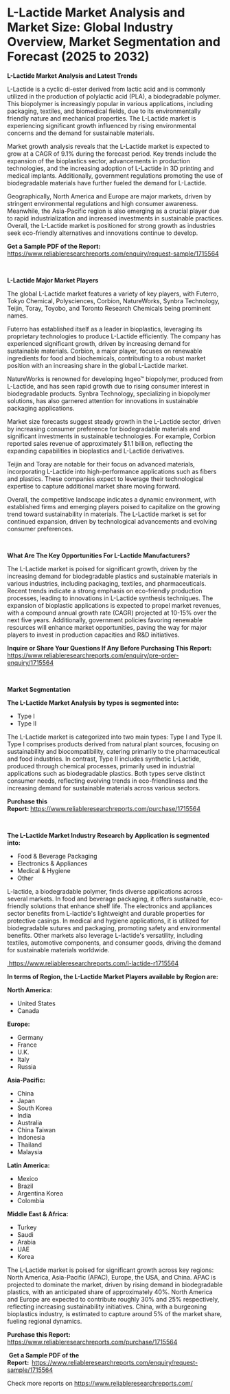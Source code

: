 <p><h1>L-Lactide Market Analysis and Market Size: Global Industry Overview, Market Segmentation and Forecast (2025 to 2032)</h1></p><p><strong>L-Lactide Market Analysis and Latest Trends</strong></p>
<p><p>L-Lactide is a cyclic di-ester derived from lactic acid and is commonly utilized in the production of polylactic acid (PLA), a biodegradable polymer. This biopolymer is increasingly popular in various applications, including packaging, textiles, and biomedical fields, due to its environmentally friendly nature and mechanical properties. The L-Lactide market is experiencing significant growth influenced by rising environmental concerns and the demand for sustainable materials.</p><p>Market growth analysis reveals that the L-Lactide market is expected to grow at a CAGR of 9.1% during the forecast period. Key trends include the expansion of the bioplastics sector, advancements in production technologies, and the increasing adoption of L-Lactide in 3D printing and medical implants. Additionally, government regulations promoting the use of biodegradable materials have further fueled the demand for L-Lactide.</p><p>Geographically, North America and Europe are major markets, driven by stringent environmental regulations and high consumer awareness. Meanwhile, the Asia-Pacific region is also emerging as a crucial player due to rapid industrialization and increased investments in sustainable practices. Overall, the L-Lactide market is positioned for strong growth as industries seek eco-friendly alternatives and innovations continue to develop.</p></p>
<p><strong>Get a Sample PDF of the Report:&nbsp;</strong> <a href="https://www.reliableresearchreports.com/enquiry/request-sample/1715564?utm_campaign=2395&utm_medium=2&utm_source=Github&utm_content=ia&utm_term=28032025&utm_id=l-lactide">https://www.reliableresearchreports.com/enquiry/request-sample/1715564</a></p>
<p>&nbsp;</p>
<p><strong>L-Lactide Major Market Players</strong></p>
<p><p>The global L-Lactide market features a variety of key players, with Futerro, Tokyo Chemical, Polysciences, Corbion, NatureWorks, Synbra Technology, Teijin, Toray, Toyobo, and Toronto Research Chemicals being prominent names. </p><p>Futerro has established itself as a leader in bioplastics, leveraging its proprietary technologies to produce L-Lactide efficiently. The company has experienced significant growth, driven by increasing demand for sustainable materials. Corbion, a major player, focuses on renewable ingredients for food and biochemicals, contributing to a robust market position with an increasing share in the global L-Lactide market.</p><p>NatureWorks is renowned for developing Ingeo™ biopolymer, produced from L-Lactide, and has seen rapid growth due to rising consumer interest in biodegradable products. Synbra Technology, specializing in biopolymer solutions, has also garnered attention for innovations in sustainable packaging applications.</p><p>Market size forecasts suggest steady growth in the L-Lactide sector, driven by increasing consumer preference for biodegradable materials and significant investments in sustainable technologies. For example, Corbion reported sales revenue of approximately $1.1 billion, reflecting the expanding capabilities in bioplastics and L-Lactide derivatives.</p><p>Teijin and Toray are notable for their focus on advanced materials, incorporating L-Lactide into high-performance applications such as fibers and plastics. These companies expect to leverage their technological expertise to capture additional market share moving forward.</p><p>Overall, the competitive landscape indicates a dynamic environment, with established firms and emerging players poised to capitalize on the growing trend toward sustainability in materials. The L-Lactide market is set for continued expansion, driven by technological advancements and evolving consumer preferences.</p></p>
<p>&nbsp;</p>
<p><strong>What Are The Key Opportunities For L-Lactide Manufacturers?</strong></p>
<p><p>The L-Lactide market is poised for significant growth, driven by the increasing demand for biodegradable plastics and sustainable materials in various industries, including packaging, textiles, and pharmaceuticals. Recent trends indicate a strong emphasis on eco-friendly production processes, leading to innovations in L-Lactide synthesis techniques. The expansion of bioplastic applications is expected to propel market revenues, with a compound annual growth rate (CAGR) projected at 10-15% over the next five years. Additionally, government policies favoring renewable resources will enhance market opportunities, paving the way for major players to invest in production capacities and R&D initiatives.</p></p>
<p><strong>Inquire or Share Your Questions If Any Before Purchasing This Report:</strong> <a href="https://www.reliableresearchreports.com/enquiry/pre-order-enquiry/1715564?utm_campaign=2395&utm_medium=2&utm_source=Github&utm_content=ia&utm_term=28032025&utm_id=l-lactide">https://www.reliableresearchreports.com/enquiry/pre-order-enquiry/1715564</a></p>
<p>&nbsp;</p>
<p><strong>Market Segmentation</strong></p>
<p><strong>The L-Lactide Market Analysis by types is segmented into:</strong></p>
<p><ul><li>Type I</li><li>Type II</li></ul></p>
<p><p>The L-Lactide market is categorized into two main types: Type I and Type II. Type I comprises products derived from natural plant sources, focusing on sustainability and biocompatibility, catering primarily to the pharmaceutical and food industries. In contrast, Type II includes synthetic L-Lactide, produced through chemical processes, primarily used in industrial applications such as biodegradable plastics. Both types serve distinct consumer needs, reflecting evolving trends in eco-friendliness and the increasing demand for sustainable materials across various sectors.</p></p>
<p><strong>Purchase this Report:&nbsp;</strong><a href="https://www.reliableresearchreports.com/purchase/1715564?utm_campaign=2395&utm_medium=2&utm_source=Github&utm_content=ia&utm_term=28032025&utm_id=l-lactide">https://www.reliableresearchreports.com/purchase/1715564</a></p>
<p>&nbsp;</p>
<p><strong>The L-Lactide Market Industry Research by Application is segmented into:</strong></p>
<p><ul><li>Food & Beverage Packaging</li><li>Electronics & Appliances</li><li>Medical & Hygiene</li><li>Other</li></ul></p>
<p><p>L-lactide, a biodegradable polymer, finds diverse applications across several markets. In food and beverage packaging, it offers sustainable, eco-friendly solutions that enhance shelf life. The electronics and appliances sector benefits from L-lactide's lightweight and durable properties for protective casings. In medical and hygiene applications, it is utilized for biodegradable sutures and packaging, promoting safety and environmental benefits. Other markets also leverage L-lactide's versatility, including textiles, automotive components, and consumer goods, driving the demand for sustainable materials worldwide.</p></p>
<p><a href="https://www.reliableresearchreports.com/l-lactide-r1715564?utm_campaign=2395&utm_medium=2&utm_source=Github&utm_content=ia&utm_term=28032025&utm_id=l-lactide">&nbsp;https://www.reliableresearchreports.com/l-lactide-r1715564</a></p>
<p><strong>In terms of Region, the L-Lactide Market Players available by Region are:</strong></p>
<p>
    <p> <strong> North America: </strong>
        <ul>
            <li>United States</li>
            <li>Canada</li>
        </ul>
        </p> 
    <p> <strong> Europe: </strong>
        <ul>
            <li>Germany</li>
            <li>France</li>
            <li>U.K.</li>
            <li>Italy</li>
            <li>Russia</li>
        </ul>
        </p> 
    <p> <strong> Asia-Pacific: </strong>
        <ul>
            <li>China</li>
            <li>Japan</li>
            <li>South Korea</li>
            <li>India</li>
            <li>Australia</li>
            <li>China Taiwan</li>
            <li>Indonesia</li>
            <li>Thailand</li>
            <li>Malaysia</li>
        </ul>
        </p> 
    <p> <strong> Latin America: </strong>
        <ul>
            <li>Mexico</li>
            <li>Brazil</li>
            <li>Argentina Korea</li>
            <li>Colombia</li>
        </ul>
        </p> 
    <p> <strong> Middle East & Africa: </strong>
        <ul>
            <li>Turkey</li>
            <li>Saudi</li>
            <li>Arabia</li>
            <li>UAE</li>
            <li>Korea</li>
        </ul>
    </p>
    </p>
<p><p>The L-Lactide market is poised for significant growth across key regions: North America, Asia-Pacific (APAC), Europe, the USA, and China. APAC is projected to dominate the market, driven by rising demand in biodegradable plastics, with an anticipated share of approximately 40%. North America and Europe are expected to contribute roughly 30% and 25% respectively, reflecting increasing sustainability initiatives. China, with a burgeoning bioplastics industry, is estimated to capture around 5% of the market share, fueling regional dynamics.</p></p>
<p><strong>Purchase this Report: </strong><a href="https://www.reliableresearchreports.com/purchase/1715564?utm_campaign=2395&utm_medium=2&utm_source=Github&utm_content=ia&utm_term=28032025&utm_id=l-lactide">https://www.reliableresearchreports.com/purchase/1715564</a></p>
<p>&nbsp;<strong>Get a Sample PDF of the Report:&nbsp;&nbsp;</strong><a href="https://www.reliableresearchreports.com/enquiry/request-sample/1715564?utm_campaign=2395&utm_medium=2&utm_source=Github&utm_content=ia&utm_term=28032025&utm_id=l-lactide">https://www.reliableresearchreports.com/enquiry/request-sample/1715564</a></p>
<p><strong></strong></p>
<p>Check more reports on <a href="https://www.reliableresearchreports.com/?utm_campaign=2395&utm_medium=2&utm_source=Github&utm_content=ia&utm_term=28032025&utm_id=l-lactide">https://www.reliableresearchreports.com/</a></p>